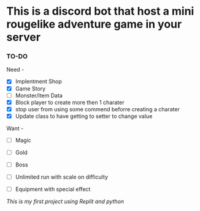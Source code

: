# This is a discord bot that host a mini rougelike adventure game in your server

### TO-DO 

Need -
- [x] Implentment Shop
- [x] Game Story
- [ ] Monster/Item Data
- [x] Block player to create more then 1 charater
- [x] stop user from using some commend beforre creating a charater
- [x] Update class to have getting to setter to change value

Want -
- [ ] Magic
- [ ] Gold
- [ ] Boss
- [ ] Unlimited run with scale on difficulty 
- [ ] Equipment with special effect


*This is my first project using Replit and python*